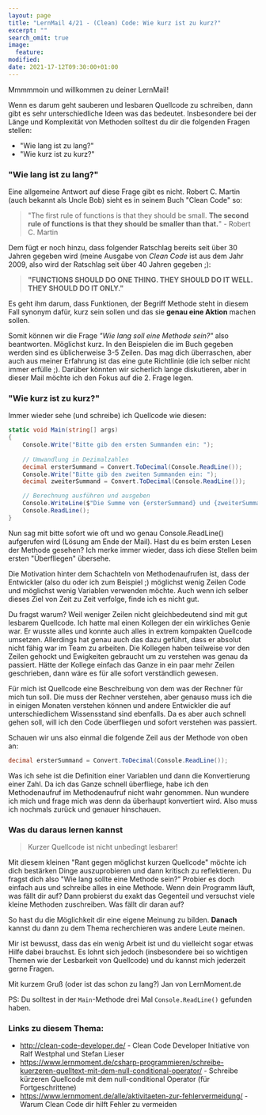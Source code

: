 ```yaml
---
layout: page
title: "LernMail 4/21 - (Clean) Code: Wie kurz ist zu kurz?"
excerpt: ""
search_omit: true
image:
  feature: 
modified:
date: 2021-17-12T09:30:00+01:00
---
```


Mmmmmoin und willkommen zu deiner LernMail!

Wenn es darum geht sauberen und lesbaren Quellcode zu schreiben, dann gibt es sehr unterschiedliche Ideen was das bedeutet. Insbesondere bei der Länge und Komplexität von Methoden solltest du dir die folgenden Fragen stellen:
 - "Wie lang ist zu lang?"
 - "Wie kurz ist zu kurz?" 

### "Wie lang ist zu lang?"
Eine allgemeine Antwort auf diese Frage gibt es nicht. Robert C. Martin (auch bekannt als Uncle Bob) sieht es in seinem Buch "Clean Code" so:

> "The first rule of functions is that they should be small. **The second rule of functions is that they should be smaller than that.**" - Robert C. Martin

Dem fügt er noch hinzu, dass folgender Ratschlag bereits seit über 30 Jahren gegeben wird (meine Ausgabe von *Clean Code* ist aus dem Jahr 2009, also wird der Ratschlag seit über 40 Jahren gegeben ;):

> **"FUNCTIONS SHOULD DO ONE THING. THEY SHOULD DO IT WELL. THEY SHOULD DO IT ONLY."**

Es geht ihm darum, dass Funktionen, der Begriff Methode steht in diesem Fall synonym dafür, kurz sein sollen und das sie **genau eine Aktion** machen sollen.

Somit können wir die Frage *"Wie lang soll eine Methode sein?"* also beantworten. Möglichst kurz. In den Beispielen die im Buch gegeben werden sind es üblicherweise 3-5 Zeilen. Das mag dich überraschen, aber auch aus meiner Erfahrung ist das eine gute Richtlinie (die ich selber nicht immer erfülle ;). Darüber könnten wir sicherlich lange diskutieren, aber in dieser Mail möchte ich den Fokus auf die 2. Frage legen.

### "Wie kurz ist zu kurz?"
Immer wieder sehe (und schreibe) ich Quellcode wie diesen:

```csharp
static void Main(string[] args)
{
    Console.Write("Bitte gib den ersten Summanden ein: ");
    
    // Umwandlung in Dezimalzahlen
    decimal ersterSummand = Convert.ToDecimal(Console.ReadLine());
    Console.Write("Bitte gib den zweiten Summanden ein: ");
    decimal zweiterSummand = Convert.ToDecimal(Console.ReadLine());

    // Berechnung ausführen und ausgeben
    Console.WriteLine($"Die Summe von {ersterSummand} und {zweiterSummand} ist {ersterSummand + zweiterSummand}");
    Console.ReadLine();
}
```

Nun sag mit bitte sofort wie oft und wo genau Console.ReadLine() aufgerufen wird (Lösung am Ende der Mail). Hast du es beim ersten Lesen der Methode gesehen? Ich merke immer wieder, dass ich diese Stellen beim ersten "Überfliegen" übersehe. 

Die Motivation hinter dem Schachteln von Methodenaufrufen ist, dass der Entwickler (also du oder ich zum Beispiel ;) möglichst wenig Zeilen Code und möglichst wenig Variablen verwenden möchte. Auch wenn ich selber dieses Ziel von Zeit zu Zeit verfolge, finde ich es nicht gut.

Du fragst warum? Weil weniger Zeilen nicht gleichbedeutend sind mit gut lesbarem Quellcode. Ich hatte mal einen Kollegen der ein wirkliches Genie war. Er wusste alles und konnte auch alles in extrem kompakten Quellcode umsetzen. Allerdings hat genau auch das dazu geführt, dass er absolut nicht fähig war im Team zu arbeiten. Die Kollegen haben teilweise vor den Zeilen gehockt und Ewigkeiten gebraucht um zu verstehen was genau da passiert. Hätte der Kollege einfach das Ganze in ein paar mehr Zeilen geschrieben, dann wäre es für alle sofort verständlich gewesen.

Für mich ist Quellcode eine Beschreibung von dem was der Rechner für mich tun soll. Die muss der Rechner verstehen, aber genauso muss ich die in einigen Monaten verstehen können und andere Entwickler die auf unterschiedlichem Wissensstand sind ebenfalls. Da es aber auch schnell gehen soll, will ich den Code überfliegen und sofort verstehen was passiert.

Schauen wir uns also einmal die folgende Zeil aus der Methode von oben an:

```csharp
decimal ersterSummand = Convert.ToDecimal(Console.ReadLine());
```

Was ich sehe ist die Definition einer Variablen und dann die Konvertierung einer Zahl. Da ich das Ganze schnell überfliege, habe ich den Methodenaufruf im Methodenaufruf nicht wahr genommen. Nun wundere ich mich und frage mich was denn da überhaupt konvertiert wird. Also muss ich nochmals zurück und genauer hinschauen.

### Was du daraus lernen kannst

> Kurzer Quellcode ist nicht unbedingt lesbarer!

Mit diesem kleinen "Rant gegen möglichst kurzen Quellcode" möchte ich dich bestärken Dinge auszuprobieren und dann kritisch zu reflektieren. Du fragst dich also "Wie lang sollte eine Methode sein?" Probier es doch einfach aus und schreibe alles in eine Methode. Wenn dein Programm läuft, was fällt dir auf? Dann probierst du exakt das Gegenteil und versuchst viele kleine Methoden zuschreiben. Was fällt dir daran auf?

So hast du die Möglichkeit dir eine eigene Meinung zu bilden. **Danach** kannst du dann zu dem Thema recherchieren was andere Leute meinen.

Mir ist bewusst, dass das ein wenig Arbeit ist und du vielleicht sogar etwas Hilfe dabei brauchst. Es lohnt sich jedoch (insbesondere bei so wichtigen Themen wie der Lesbarkeit von Quellcode) und du kannst mich jederzeit gerne Fragen.

Mit kurzem Gruß (oder ist das schon zu lang?)
Jan von LernMoment.de

PS: Du solltest in der `Main`-Methode drei Mal `Console.ReadLine()` gefunden haben.

### Links zu diesem Thema:
- http://clean-code-developer.de/ - Clean Code Developer Initiative von Ralf Westphal und Stefan Lieser
- https://www.lernmoment.de/csharp-programmieren/schreibe-kuerzeren-quelltext-mit-dem-null-conditional-operator/ - Schreibe kürzeren Quellcode mit dem null-conditional Operator (für Fortgeschrittene)
- https://www.lernmoment.de/alle/aktivitaeten-zur-fehlervermeidung/ - Warum Clean Code dir hilft Fehler zu vermeiden
